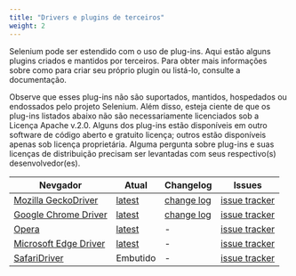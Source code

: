 ```yaml
---
title: "Drivers e plugins de terceiros"
weight: 2
---
```


Selenium pode ser estendido com o uso de plug-ins. Aqui estão alguns
plugins criados e mantidos por terceiros. Para obter mais informações sobre como
para criar seu próprio plugin ou listá-lo, consulte a documentação.

Observe que esses plug-ins não são suportados, mantidos, hospedados ou
endossados pelo projeto Selenium. Além disso, esteja ciente de que os plug-ins
listados abaixo não são necessariamente licenciados sob a Licença Apache v.2.0.
Alguns dos plug-ins estão disponíveis em outro software de código aberto e gratuito
licença; outros estão disponíveis apenas sob licença proprietária. Alguma pergunta
sobre plug-ins e suas licenças de distribuição precisam ser levantadas com seus
respectivo(s) desenvolvedor(es).

|Nevgador|Atual|Changelog|Issues|
|--- |--- |--- |--- |
|[Mozilla GeckoDriver](https://github.com/mozilla/geckodriver/)|[latest](https://github.com/mozilla/geckodriver/releases)|[change log](https://github.com/mozilla/geckodriver/blob/release/CHANGES.md)|[issue tracker](https://github.com/mozilla/geckodriver/issues)|
|[Google Chrome Driver](https://chromedriver.chromium.org/)|[latest](https://chromedriver.chromium.org/downloads)|[change log](https://chromedriver.chromium.org/downloads)|[issue tracker](https://bugs.chromium.org/p/chromedriver/issues/list)|
|[Opera](http://choice.opera.com/developer/tools/operadriver/)|[latest](https://github.com/operasoftware/operachromiumdriver/releases)|-|[issue tracker](https://github.com/operasoftware/operachromiumdriver/issues)|
|[Microsoft Edge Driver](https://developer.microsoft.com/en-us/microsoft-edge/tools/webdriver/)|[latest](https://developer.microsoft.com/en-us/microsoft-edge/tools/webdriver/#downloads)|-|[issue tracker](https://developer.microsoft.com/en-us/microsoft-edge/platform/issues/)|
|[SafariDriver](https://webkit.org/blog/6900/webdriver-support-in-safari-10/)|Embutido|-|[issue tracker](https://bugreport.apple.com/)|
